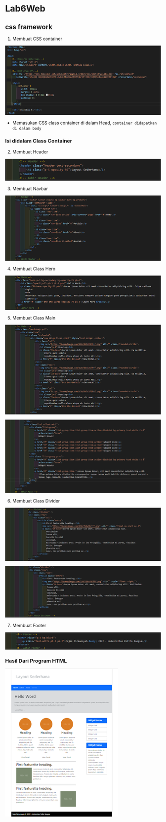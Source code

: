 # Lab6Web

## css framework

1. Membuat CSS container

![1.png](Gambar/1.png)

* Memasukan CSS class container di dalam Head, `container didapatkan di dalam body `


### Isi didalam Class Container

2. Membuat Header

![2.png](Gambar/2.png)


3.  Membuat Navbar

![3.png](Gambar/3.png)


4. Membuat Class Hero

![4.png](Gambar/4.png)


5. Membuat Class Main

![5.png](Gambar/5.png)

![5_5.png](Gambar/5_5.png)


6. Membuat Class Divider

![6.png](Gambar/6.png)

![6_6.png](Gambar/6_6.png)


7. Membuat Footer

![7.png](Gambar/7.png)

### Hasil Dari Program HTML

![akhir.png](Gambar/akhir.png)
